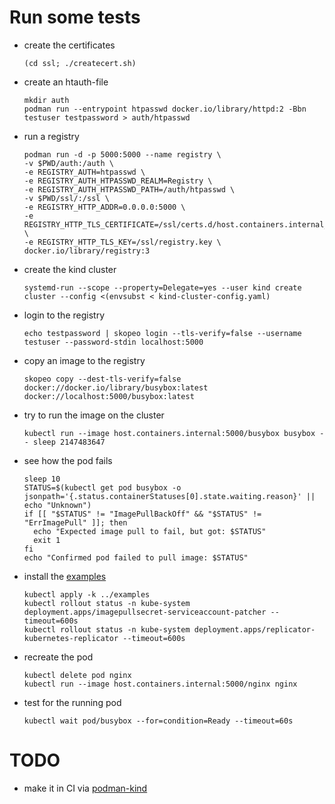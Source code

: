 # Run some tests
* create the certificates
  ```shell
  (cd ssl; ./createcert.sh)
  ```
* create an htauth-file
  ```shell
  mkdir auth
  podman run --entrypoint htpasswd docker.io/library/httpd:2 -Bbn testuser testpassword > auth/htpasswd
  ```
* run a registry
  ```shell
  podman run -d -p 5000:5000 --name registry \
  -v $PWD/auth:/auth \
  -e REGISTRY_AUTH=htpasswd \
  -e REGISTRY_AUTH_HTPASSWD_REALM=Registry \
  -e REGISTRY_AUTH_HTPASSWD_PATH=/auth/htpasswd \
  -v $PWD/ssl/:/ssl \
  -e REGISTRY_HTTP_ADDR=0.0.0.0:5000 \
  -e REGISTRY_HTTP_TLS_CERTIFICATE=/ssl/certs.d/host.containers.internal_5000_/registry.crt \
  -e REGISTRY_HTTP_TLS_KEY=/ssl/registry.key \
  docker.io/library/registry:3
  ```
* create the kind cluster
  ```shell
  systemd-run --scope --property=Delegate=yes --user kind create cluster --config <(envsubst < kind-cluster-config.yaml)
  ```
* login to the registry
  ```shell
  echo testpassword | skopeo login --tls-verify=false --username testuser --password-stdin localhost:5000
  ```
* copy an image to the registry
  ```shell
  skopeo copy --dest-tls-verify=false docker://docker.io/library/busybox:latest docker://localhost:5000/busybox:latest
  ```
* try to run the image on the cluster
  ```shell
  kubectl run --image host.containers.internal:5000/busybox busybox -- sleep 2147483647
  ```
* see how the pod fails
  ```shell
  sleep 10
  STATUS=$(kubectl get pod busybox -o jsonpath='{.status.containerStatuses[0].state.waiting.reason}' || echo "Unknown")
  if [[ "$STATUS" != "ImagePullBackOff" && "$STATUS" != "ErrImagePull" ]]; then
    echo "Expected image pull to fail, but got: $STATUS"
    exit 1
  fi
  echo "Confirmed pod failed to pull image: $STATUS"
  ```
* install the [examples](../examples)
  ```shell
  kubectl apply -k ../examples
  kubectl rollout status -n kube-system deployment.apps/imagepullsecret-serviceaccount-patcher --timeout=600s
  kubectl rollout status -n kube-system deployment.apps/replicator-kubernetes-replicator --timeout=600s
  ```
* recreate the pod
  ```shell
  kubectl delete pod nginx
  kubectl run --image host.containers.internal:5000/nginx nginx
  ```
* test for the running pod
  ```shell
  kubectl wait pod/busybox --for=condition=Ready --timeout=60s
  ```

# TODO
* make it in CI via [podman-kind](https://gitlab.com/podman-kind/podman-kind)
